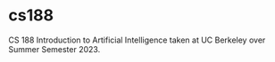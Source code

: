 # cs188
CS 188 Introduction to Artificial Intelligence taken at UC Berkeley over Summer Semester 2023.

